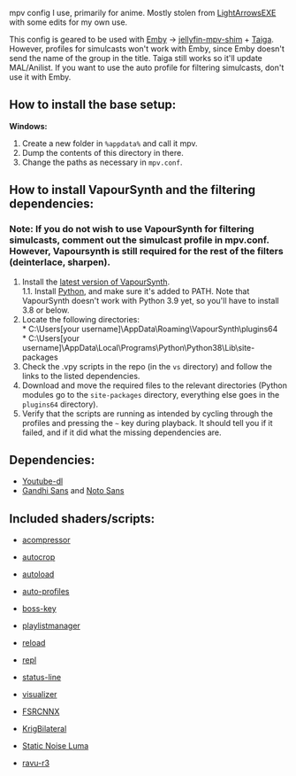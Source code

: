 mpv config I use, primarily for anime. Mostly stolen from [LightArrowsEXE](https://github.com/LightArrowsEXE/dotfiles/tree/master/mpv/.config/mpv) with some edits for my own use. 

This config is geared to be used with [Emby](https://emby.media/) -> [jellyfin-mpv-shim](https://github.com/iwalton3/jellyfin-mpv-shim) + [Taiga](https://github.com/erengy/taiga). However, profiles for simulcasts won't work with Emby, since Emby doesn't send the name of the group in the title. Taiga still works so it'll update MAL/Anilist. If you want to use the auto profile for filtering simulcasts, don't use it with Emby.

## How to install the base setup:

**Windows:**<br>
1) Create a new folder in `%appdata%` and call it mpv. <br>
2) Dump the contents of this directory in there. <br>
3) Change the paths as necessary in `mpv.conf`.<br>

## How to install VapourSynth and the filtering dependencies:

### Note: If you do not wish to use VapourSynth for filtering simulcasts, comment out the simulcast profile in mpv.conf. However, Vapoursynth is still required for the rest of the filters (deinterlace, sharpen). 

1) Install the [latest version of VapourSynth](https://github.com/vapoursynth/vapoursynth/releases).<br>
1.1. Install [Python](https://www.python.org/downloads/), and make sure it's added to PATH. Note that VapourSynth doesn't work with Python 3.9 yet, so you'll have to install 3.8 or below.<br>
2) Locate the following directories:<br>
 \* C:\Users\[your username]\AppData\Roaming\VapourSynth\plugins64<br>
 \* C:\Users\[your username]\AppData\Local\Programs\Python\Python38\Lib\site-packages<br>
3) Check the .vpy scripts in the repo (in the `vs` directory) and follow the links to the listed dependencies.
4) Download and move the required files to the relevant directories (Python modules go to the `site-packages` directory, everything else goes in the `plugins64` directory).
5) Verify that the scripts are running as intended by cycling through the profiles and pressing the `~` key during playback. It should tell you if it failed, and if it did what the missing dependencies are.

## Dependencies:

* [Youtube-dl](https://github.com/ytdl-org/youtube-dl/releases)
* [Gandhi Sans](https://www.fontsquirrel.com/fonts/gandhi-sans) and [Noto Sans](https://fonts.google.com/specimen/Noto+Sans)

## Included shaders/scripts:

* [acompressor](https://github.com/mpv-player/mpv/blob/master/TOOLS/lua/acompressor.lua)
* [autocrop](https://github.com/mpv-player/mpv/blob/master/TOOLS/lua/autocrop.lua)
* [autoload](https://github.com/mpv-player/mpv/blob/master/TOOLS/lua/autoload.lua)
* [auto-profiles](https://github.com/wiiaboo/mpv-scripts/blob/master/auto-profiles.lua)
* [boss-key](https://github.com/detuur/mpv-scripts)
* [playlistmanager](https://github.com/jonniek/mpv-playlistmanager)
* [reload](https://github.com/4e6/mpv-reload)
* [repl](https://github.com/rossy/mpv-repl)
* [status-line](https://github.com/mpv-player/mpv/blob/master/TOOLS/lua/status-line.lua)
* [visualizer](https://github.com/mfcc64/mpv-scripts/blob/master/visualizer.lua)


* [FSRCNNX](https://github.com/igv/FSRCNN-TensorFlow/releases)
* [KrigBilateral](https://gist.github.com/igv/a015fc885d5c22e6891820ad89555637)
* [Static Noise Luma](https://pastebin.com/yacMe6EZ)
* [ravu-r3](https://github.com/bjin/mpv-prescalers)